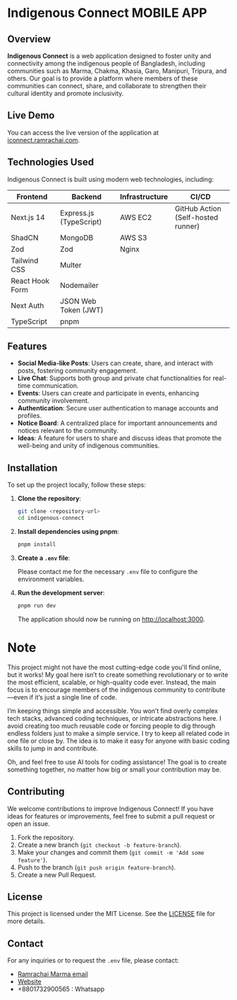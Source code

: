 # Indigenous Connect MOBILE APP

## Overview

**Indigenous Connect** is a web application designed to foster unity and connectivity among the indigenous people of Bangladesh, including communities such as Marma, Chakma, Khasia, Garo, Manipuri, Tripura, and others. Our goal is to provide a platform where members of these communities can connect, share, and collaborate to strengthen their cultural identity and promote inclusivity.

## Live Demo

You can access the live version of the application at [iconnect.ramrachai.com](http://iconnect.ramrachai.com).

## Technologies Used

Indigenous Connect is built using modern web technologies, including:

| Frontend              | Backend                | Infrastructure  | CI/CD                          |
|-----------------------|------------------------|-----------------|-------------------------------|
| Next.js 14            | Express.js (TypeScript)| AWS EC2         | GitHub Action (Self-hosted runner) |
| ShadCN                | MongoDB                | AWS S3          |                               |
| Zod                   | Zod                    | Nginx           |                               |
| Tailwind CSS          | Multer                 |                 |                               |
| React Hook Form       | Nodemailer             |                 |                               |
| Next Auth             | JSON Web Token (JWT)   |                 |                               |
| TypeScript            | pnpm                   |                 |                               |





## Features

- **Social Media-like Posts**: Users can create, share, and interact with posts, fostering community engagement.
- **Live Chat**: Supports both group and private chat functionalities for real-time communication.
- **Events**: Users can create and participate in events, enhancing community involvement.
- **Authentication**: Secure user authentication to manage accounts and profiles.
- **Notice Board**: A centralized place for important announcements and notices relevant to the community.
- **Ideas**: A feature for users to share and discuss ideas that promote the well-being and unity of indigenous communities.

## Installation

To set up the project locally, follow these steps:

1. **Clone the repository**:

   ```bash
   git clone <repository-url>
   cd indigenous-connect
   ```

2. **Install dependencies using pnpm**:

   ```bash
   pnpm install
   ```

3. **Create a `.env` file**:

   Please contact me for the necessary `.env` file to configure the environment variables.

4. **Run the development server**:

   ```bash
   pnpm run dev
   ```

   The application should now be running on [http://localhost:3000](http://localhost:3000).

# Note
This project might not have the most cutting-edge code you'll find online, but it works! My goal here isn’t to create something revolutionary or to write the most efficient, scalable, or high-quality code ever. Instead, the main focus is to encourage members of the indigenous community to contribute—even if it’s just a single line of code.

I’m keeping things simple and accessible. You won’t find overly complex tech stacks, advanced coding techniques, or intricate abstractions here. I avoid creating too much reusable code or forcing people to dig through endless folders just to make a simple service. I try to keep all related code in one file or close by. The idea is to make it easy for anyone with basic coding skills to jump in and contribute.

Oh, and feel free to use AI tools for coding assistance! The goal is to create something together, no matter how big or small your contribution may be.

## Contributing

We welcome contributions to improve Indigenous Connect! If you have ideas for features or improvements, feel free to submit a pull request or open an issue.

1. Fork the repository.
2. Create a new branch (`git checkout -b feature-branch`).
3. Make your changes and commit them (`git commit -m 'Add some feature'`).
4. Push to the branch (`git push origin feature-branch`).
5. Create a new Pull Request.

## License

This project is licensed under the MIT License. See the [LICENSE](LICENSE) file for more details.

## Contact

For any inquiries or to request the `.env` file, please contact:

- [Ramrachai Marma email](mailto:ramrachaim@gmail.com)
- [Website](https://ramrachai.com)
- +8801732900565 : Whatsapp
